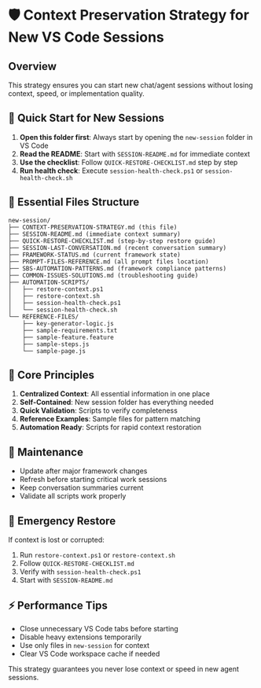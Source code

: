 # 🛡️ Context Preservation Strategy for New VS Code Sessions

## Overview
This strategy ensures you can start new chat/agent sessions without losing context, speed, or implementation quality.

## 🚀 Quick Start for New Sessions
1. **Open this folder first**: Always start by opening the `new-session` folder in VS Code
2. **Read the README**: Start with `SESSION-README.md` for immediate context
3. **Use the checklist**: Follow `QUICK-RESTORE-CHECKLIST.md` step by step
4. **Run health check**: Execute `session-health-check.ps1` or `session-health-check.sh`

## 📁 Essential Files Structure
```
new-session/
├── CONTEXT-PRESERVATION-STRATEGY.md (this file)
├── SESSION-README.md (immediate context summary)
├── QUICK-RESTORE-CHECKLIST.md (step-by-step restore guide)
├── SESSION-LAST-CONVERSATION.md (recent conversation summary)
├── FRAMEWORK-STATUS.md (current framework state)
├── PROMPT-FILES-REFERENCE.md (all prompt files location)
├── SBS-AUTOMATION-PATTERNS.md (framework compliance patterns)
├── COMMON-ISSUES-SOLUTIONS.md (troubleshooting guide)
├── AUTOMATION-SCRIPTS/
│   ├── restore-context.ps1
│   ├── restore-context.sh
│   ├── session-health-check.ps1
│   └── session-health-check.sh
└── REFERENCE-FILES/
    ├── key-generator-logic.js
    ├── sample-requirements.txt
    ├── sample-feature.feature
    ├── sample-steps.js
    └── sample-page.js
```

## 🎯 Core Principles
1. **Centralized Context**: All essential information in one place
2. **Self-Contained**: New session folder has everything needed
3. **Quick Validation**: Scripts to verify completeness
4. **Reference Examples**: Sample files for pattern matching
5. **Automation Ready**: Scripts for rapid context restoration

## 🔧 Maintenance
- Update after major framework changes
- Refresh before starting critical work sessions
- Keep conversation summaries current
- Validate all scripts work properly

## 🚨 Emergency Restore
If context is lost or corrupted:
1. Run `restore-context.ps1` or `restore-context.sh`
2. Follow `QUICK-RESTORE-CHECKLIST.md`
3. Verify with `session-health-check.ps1`
4. Start with `SESSION-README.md`

## ⚡ Performance Tips
- Close unnecessary VS Code tabs before starting
- Disable heavy extensions temporarily
- Use only files in `new-session` for context
- Clear VS Code workspace cache if needed

This strategy guarantees you never lose context or speed in new agent sessions.
